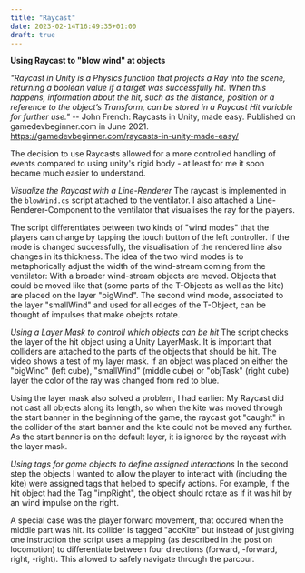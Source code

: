 ```yaml
---
title: "Raycast"
date: 2023-02-14T16:49:35+01:00
draft: true
---
```


**Using Raycast to "blow wind" at objects**

*"Raycast in Unity is a Physics function that projects a Ray into the scene, returning a boolean value if a target was successfully hit. When this happens, information about the hit, such as the distance, position or a reference to the object’s Transform, can be stored in a Raycast Hit variable for further use."*
-- John French: Raycasts in Unity, made easy. Published on gamedevbeginner.com in June 2021. https://gamedevbeginner.com/raycasts-in-unity-made-easy/

The decision to use Raycasts allowed for a more controlled handling of events compared to using unity's rigid body - at least for me it soon became much easier to understand. 

*Visualize the Raycast with a Line-Renderer*
The raycast is implemented in the ```blowWind.cs``` script attached to the ventilator. I also attached a Line-Renderer-Component to the ventilator that visualises the ray for the players. 

<!-- TODO: Raycast1 img-->

The script differentiates between two kinds of "wind modes" that the players can change by tapping the touch button of the left controller. If the mode is changed successfully, the visualisation of the rendered line also changes in its thickness. The idea of the two wind modes is to metaphorically adjust the width of the wind-stream coming from the ventilator: With a broader wind-stream objects are moved. Objects that could be moved like that (some parts of the T-Objects as well as the kite) are placed on the layer "bigWind". The second wind mode, associated to the layer "smallWind" and used for all edges of the T-Object, can be thought of impulses that make obejcts rotate. 

*Using a Layer Mask to controll which objects can be hit*
The script checks the layer of the hit object using a Unity LayerMask. It is important that colliders are attached to the parts of the objects that should be hit. The video shows a test of my layer mask. If an object was placed on either the "bigWind" (left cube), "smallWind" (middle cube) or "objTask" (right cube) layer the color of the ray was changed from red to blue.


<!-- TODO: Insert Gif -->

 Using the layer mask also solved a problem, I had earlier: My Raycast did not cast all objects along its length, so when the kite was moved through the start banner in the beginning of the game, the raycast got "caught" in the collider of the start banner and the kite could not be moved any further. As the start banner is on the default layer, it is ignored by the raycast with the layer mask. 

*Using tags for game objects to define assigned interactions*
In the second step the objects I wanted to allow the player to interact with (including the kite) were assigned tags that helped to specify actions. For example, if the hit object had the Tag "impRight", the object should rotate as if it was hit by an wind impulse on the right. 

<!-- TODO: Raycast2 img-->



A special case was the player forward movement, that occured when the middle part was hit. Its collider is tagged "accKite" but instead of just giving one instruction the script uses a mapping (as described in the post on locomotion) to differentiate between four directions (forward, -forward, right, -right). This allowed to safely navigate through the parcour.

<!-- TODO: Raycast3 img && add code -->

